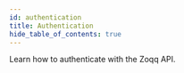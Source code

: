 ```yaml
---
id: authentication
title: Authentication
hide_table_of_contents: true
---
```


Learn how to authenticate with the Zoqq API.
